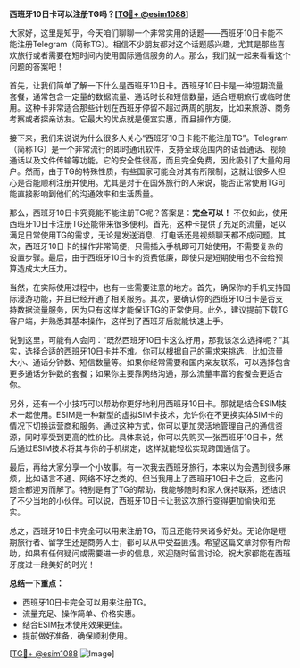 **西班牙10日卡可以注册TG吗？[[TG💪+ @esim1088](https://t.me/s/esim1088)]**

大家好，这里是知乎，今天咱们聊聊一个非常实用的话题——西班牙10日卡能不能注册Telegram（简称TG）。相信不少朋友都对这个话题感兴趣，尤其是那些喜欢旅行或者需要在短时间内使用国际通信服务的人。那么，我们就一起来看看这个问题的答案吧！

首先，让我们简单了解一下什么是西班牙10日卡。西班牙10日卡是一种短期流量套餐，通常包含一定量的数据流量、通话时长和短信数量，适合短期旅行或临时使用。这种卡非常适合那些计划在西班牙停留不超过两周的朋友，比如来旅游、商务考察或者探亲访友。它最大的优点就是便宜实惠，而且操作方便。

接下来，我们来说说为什么很多人关心“西班牙10日卡能不能注册TG”。Telegram（简称TG）是一个非常流行的即时通讯软件，支持全球范围内的语音通话、视频通话以及文件传输等功能。它的安全性很高，而且完全免费，因此吸引了大量的用户。然而，由于TG的特殊性质，有些国家可能会对其有所限制，这就让很多人担心是否能顺利注册并使用。尤其是对于在国外旅行的人来说，能否正常使用TG可能直接影响到他们的沟通效率和生活质量。

那么，西班牙10日卡究竟能不能注册TG呢？答案是：**完全可以！** 不仅如此，使用西班牙10日卡注册TG还能带来很多便利。首先，这种卡提供了充足的流量，足以满足日常使用TG的需求，无论是发送消息、打电话还是视频聊天都不成问题。其次，西班牙10日卡的操作非常简便，只需插入手机即可开始使用，不需要复杂的设置步骤。最后，由于西班牙10日卡的资费低廉，即使只是短期使用也不会给预算造成太大压力。

当然，在实际使用过程中，也有一些需要注意的地方。首先，确保你的手机支持国际漫游功能，并且已经开通了相关服务。其次，要确认你的西班牙10日卡是否支持数据流量服务，因为只有这样才能保证TG的正常使用。此外，建议提前下载TG客户端，并熟悉其基本操作，这样到了西班牙后就能快速上手。

说到这里，可能有人会问：“既然西班牙10日卡这么好用，那我该怎么选择呢？”其实，选择合适的西班牙10日卡并不难。你可以根据自己的需求来挑选，比如流量大小、通话分钟数、短信数量等。如果你经常需要和国内亲友联系，可以选择包含更多通话分钟数的套餐；如果你主要靠网络沟通，那么流量丰富的套餐会更适合你。

另外，还有一个小技巧可以帮助你更好地利用西班牙10日卡。那就是结合ESIM技术一起使用。ESIM是一种新型的虚拟SIM卡技术，允许你在不更换实体SIM卡的情况下切换运营商和服务。通过这种方式，你可以更加灵活地管理自己的通信资源，同时享受到更高的性价比。具体来说，你可以先购买一张西班牙10日卡，然后通过ESIM技术将其与你的手机绑定，这样就能轻松实现跨国通信了。

最后，再给大家分享一个小故事。有一次我去西班牙旅行，本来以为会遇到很多麻烦，比如语言不通、网络不好之类的。但当我用上了西班牙10日卡之后，这些问题全都迎刃而解了。特别是有了TG的帮助，我能够随时和家人保持联系，还结识了不少当地的小伙伴。可以说，西班牙10日卡让我这次旅行变得更加愉快和充实。

总之，西班牙10日卡完全可以用来注册TG，而且还能带来诸多好处。无论你是短期旅行者、留学生还是商务人士，都可以从中受益匪浅。希望这篇文章对你有所帮助，如果有任何疑问或需要进一步的信息，欢迎随时留言讨论。祝大家都能在西班牙度过一段美好的时光！

**总结一下重点：**
- 西班牙10日卡完全可以用来注册TG。
- 流量充足、操作简单、价格实惠。
- 结合ESIM技术使用效果更佳。
- 提前做好准备，确保顺利使用。

[[TG💪+ @esim1088](https://t.me/s/esim1088) ![Image](https://i.postimg.cc/4NQfJmqS/Snipaste-2025-05-13-00-14-12.png)]